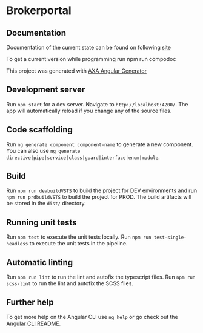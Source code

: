 # Brokerportal   

## Documentation

Documentation of the current state can be found on following [site](https://github.axa.com/axa-be-life-corpagr/be.axa.life.claim.cmtlife.brokerportalui/documentation/overview.html)

To get a current version while programming run
  npm run compodoc

This project was generated with [AXA Angular Generator](https://confluence.axa.com/confluence/display/AXABESEE/%5BAngular%5D+Set+up+a+project)

## Development server

Run `npm start` for a dev server. Navigate to `http://localhost:4200/`. The app will automatically reload if you change any of the source files.

## Code scaffolding

Run `ng generate component component-name` to generate a new component. You can also use `ng generate directive|pipe|service|class|guard|interface|enum|module`.

## Build

Run `npm run devbuildVSTS` to build the project for DEV environments and run `npm run prdbuildVSTS` to build the project for PROD. 
The build artifacts will be stored in the `dist/` directory.

## Running unit tests

Run `npm test` to execute the unit tests locally.
Run `npm run test-single-headless` to execute the unit tests in the pipeline.

## Automatic linting

Run `npm run lint` to run the lint and autofix the typescript files.
Run `npm run scss-lint` to run the lint and autofix the SCSS files.

## Further help

To get more help on the Angular CLI use `ng help` or go check out the [Angular CLI README](https://github.com/angular/angular-cli/blob/master/README.md).
